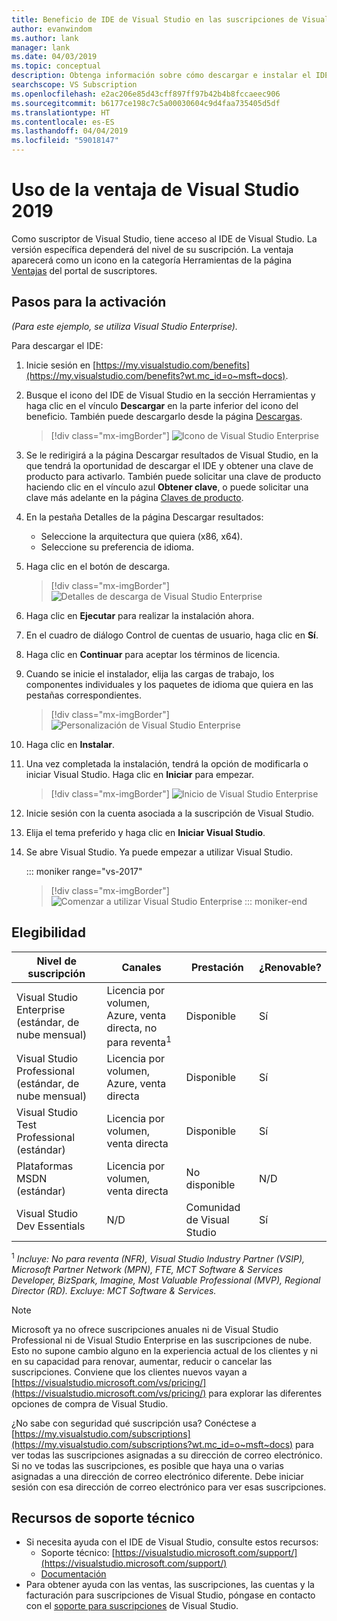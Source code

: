 ```yaml
---
title: Beneficio de IDE de Visual Studio en las suscripciones de Visual Studio | Microsoft Docs
author: evanwindom
ms.author: lank
manager: lank
ms.date: 04/03/2019
ms.topic: conceptual
description: Obtenga información sobre cómo descargar e instalar el IDE de Visual Studio incluido en la suscripción a Visual Studio.
searchscope: VS Subscription
ms.openlocfilehash: e2ac206e85d43cff897ff97b42b4b8fccaeec906
ms.sourcegitcommit: b6177ce198c7c5a00030604c9d4faa735405d5df
ms.translationtype: HT
ms.contentlocale: es-ES
ms.lasthandoff: 04/04/2019
ms.locfileid: "59018147"
---
```

# <a name="using-the-visual-studio-2019-benefit"></a>Uso de la ventaja de Visual Studio 2019

Como suscriptor de Visual Studio, tiene acceso al IDE de Visual Studio.  La versión específica dependerá del nivel de su suscripción.  La ventaja aparecerá como un icono en la categoría Herramientas de la página [Ventajas](https://my.visualstudio.com/benefits?wt.mc_id=o~msft~docs) del portal de suscriptores.


## <a name="activation-steps"></a>Pasos para la activación

*(Para este ejemplo, se utiliza Visual Studio Enterprise).*

Para descargar el IDE:
1. Inicie sesión en [https://my.visualstudio.com/benefits](https://my.visualstudio.com/benefits?wt.mc_id=o~msft~docs).
2. Busque el icono del IDE de Visual Studio en la sección Herramientas y haga clic en el vínculo **Descargar** en la parte inferior del icono del beneficio.  También puede descargarlo desde la página [Descargas](https://my.visualstudio.com/downloads?wt.mc_id=o~msft~docs).
   > [!div class="mx-imgBorder"]
   > ![Icono de Visual Studio Enterprise](_img/vs-ide-experience/vs-ide-tile.png)

3. Se le redirigirá a la página Descargar resultados de Visual Studio, en la que tendrá la oportunidad de descargar el IDE y obtener una clave de producto para activarlo. También puede solicitar una clave de producto haciendo clic en el vínculo azul **Obtener clave**, o puede solicitar una clave más adelante en la página [Claves de producto](https://my.visualstudio.com/productkeys).
4. En la pestaña Detalles de la página Descargar resultados:
   - Seleccione la arquitectura que quiera (x86, x64).
   - Seleccione su preferencia de idioma.
5. Haga clic en el botón de descarga.
   > [!div class="mx-imgBorder"]
   > ![Detalles de descarga de Visual Studio Enterprise](_img/vs-ide-experience/vs-ide-download-details.png)
6. Haga clic en **Ejecutar** para realizar la instalación ahora.
7. En el cuadro de diálogo Control de cuentas de usuario, haga clic en **Sí**.
8. Haga clic en **Continuar** para aceptar los términos de licencia.
9. Cuando se inicie el instalador, elija las cargas de trabajo, los componentes individuales y los paquetes de idioma que quiera en las pestañas correspondientes.
   > [!div class="mx-imgBorder"]
   > ![Personalización de Visual Studio Enterprise](_img/vs-ide-experience/vs-ide-customize-install-cropped.png)

10. Haga clic en **Instalar**.

11. Una vez completada la instalación, tendrá la opción de modificarla o iniciar Visual Studio.  Haga clic en **Iniciar** para empezar.
    > [!div class="mx-imgBorder"]
    > ![Inicio de Visual Studio Enterprise](_img/vs-ide-experience/vs-ide-launch-cropped.png)

12. Inicie sesión con la cuenta asociada a la suscripción de Visual Studio.

13. Elija el tema preferido y haga clic en **Iniciar Visual Studio**.

14. Se abre Visual Studio. Ya puede empezar a utilizar Visual Studio.

    ::: moniker range="vs-2017"
    > [!div class="mx-imgBorder"]
    > ![Comenzar a utilizar Visual Studio Enterprise](_img/vs-ide-experience/vs-ide-start-cropped.png)
    ::: moniker-end

## <a name="eligibility"></a>Elegibilidad

| Nivel de suscripción                                                 |     Canales                                            | Prestación                                                          | ¿Renovable?    |
|--------------------------------------------------------------------|---------------------------------------------------------|------------------------------------------------------------------|---------------|
| Visual Studio Enterprise (estándar, de nube mensual)   | Licencia por volumen, Azure, venta directa, no para reventa<sup>1</sup> | Disponible       |  Sí          |
| Visual Studio Professional (estándar, de nube mensual) | Licencia por volumen, Azure, venta directa                                       | Disponible                                                            |  Sí          |
| Visual Studio Test Professional (estándar)                         | Licencia por volumen, venta directa                                              | Disponible                                             |  Sí         |
| Plataformas MSDN (estándar)                                          | Licencia por volumen, venta directa                                              | No disponible                                              |  N/D          |
| Visual Studio Dev Essentials | N/D  | Comunidad de Visual Studio |Sí |

<sup>1</sup>  *Incluye:  No para reventa (NFR), Visual Studio Industry Partner (VSIP), Microsoft Partner Network (MPN), FTE, MCT Software & Services Developer, BizSpark, Imagine, Most Valuable Professional (MVP), Regional Director (RD).  Excluye: MCT Software & Services.*

> [!NOTE]
> Microsoft ya no ofrece suscripciones anuales ni de Visual Studio Professional ni de Visual Studio Enterprise en las suscripciones de nube. Esto no supone cambio alguno en la experiencia actual de los clientes y ni en su capacidad para renovar, aumentar, reducir o cancelar las suscripciones. Conviene que los clientes nuevos vayan a [https://visualstudio.microsoft.com/vs/pricing/](https://visualstudio.microsoft.com/vs/pricing/) para explorar las diferentes opciones de compra de Visual Studio.


¿No sabe con seguridad qué suscripción usa?  Conéctese a [https://my.visualstudio.com/subscriptions](https://my.visualstudio.com/subscriptions?wt.mc_id=o~msft~docs) para ver todas las suscripciones asignadas a su dirección de correo electrónico. Si no ve todas las suscripciones, es posible que haya una o varias asignadas a una dirección de correo electrónico diferente.  Debe iniciar sesión con esa dirección de correo electrónico para ver esas suscripciones.


## <a name="support-resources"></a>Recursos de soporte técnico
-  Si necesita ayuda con el IDE de Visual Studio, consulte estos recursos:
    - Soporte técnico: [https://visualstudio.microsoft.com/support/](https://visualstudio.microsoft.com/support/)
    - [Documentación](/visualstudio/)
-  Para obtener ayuda con las ventas, las suscripciones, las cuentas y la facturación para suscripciones de Visual Studio, póngase en contacto con el [soporte para suscripciones](https://visualstudio.microsoft.com/subscriptions/support/) de Visual Studio.
